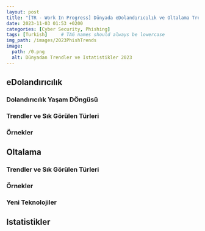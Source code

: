 ```yaml
---
layout: post
title: "[TR - Work In Progress] Dünyada eDolandırıcılık ve Oltalama Trendleri - 2023"
date: 2023-11-03 01:53 +0200
categories: [Cyber Security, Phishing]
tags: [Turkish]     # TAG names should always be lowercase
img_path: /images/2023PhishTrends
image:
  path: /0.png
  alt: Dünyadan Trendler ve Istatistikler 2023
---
```


## eDolandırıcılık

### Dolandırıcılık Yaşam DÖngüsü

### Trendler ve Sık Görülen Türleri

### Örnekler

## Oltalama

### Trendler ve Sık Görülen Türleri

### Örnekler

### Yeni Teknolojiler

## Istatistikler